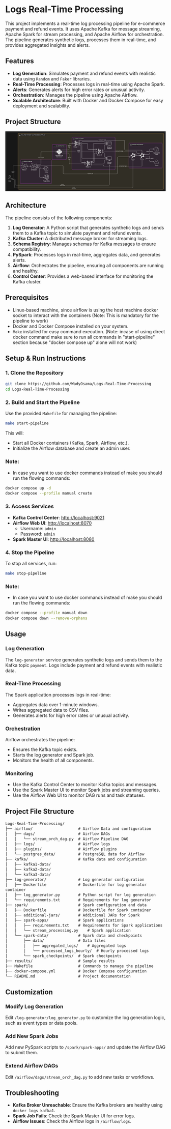 # Logs Real-Time Processing

This project implements a real-time log processing pipeline for e-commerce payment and refund events. It uses Apache Kafka for message streaming, Apache Spark for stream processing, and Apache Airflow for orchestration. The pipeline generates synthetic logs, processes them in real-time, and provides aggregated insights and alerts.

## Features

- **Log Generation**: Simulates payment and refund events with realistic data using `Random` and `Faker` libraries.
- **Real-Time Processing**: Processes logs in real-time using Apache Spark.
- **Alerts**: Generates alerts for high error rates or unusual activity.
- **Orchestration**: Manages the pipeline using Apache Airflow.
- **Scalable Architecture**: Built with Docker and Docker Compose for easy deployment and scalability.


## Project Structure
![Project Diagram](Project_Diagram.png)


## Architecture

The pipeline consists of the following components:

1. **Log Generator**: A Python script that generates synthetic logs and sends them to a Kafka topic to simulate payment and refund events.
2. **Kafka Cluster**: A distributed message broker for streaming logs.
3. **Schema Registry**: Manages schemas for Kafka messages to ensure compatibility.
4. **PySpark**: Processes logs in real-time, aggregates data, and generates alerts.
5. **Airflow**: Orchestrates the pipeline, ensuring all components are running and healthy.
6. **Control Center**: Provides a web-based interface for monitoring the Kafka cluster.

## Prerequisites

- Linux-based machine, since airflow is using the host machine docker socket to interact with the containers (Note: This is mandatory for the pipeline to work)
- Docker and Docker Compose installed on your system.
- `Make` installed for easy command execution. (Note: incase of using direct docker command make sure to run all commands in "start-pipeline" section because "docker compose up" alone will not work)

## Setup & Run Instructions

### 1. Clone the Repository

```bash
git clone https://github.com/WadyOsama/Logs-Real-Time-Processing
cd Logs-Real-Time-Processing
```

### 2. Build and Start the Pipeline

Use the provided `Makefile` for managing the pipeline:

```bash
make start-pipeline
```

This will:
- Start all Docker containers (Kafka, Spark, Airflow, etc.).
- Initialize the Airflow database and create an admin user.

### Note:
- In case you want to use docker commands instead of make you should run the flowing commands:
```bash
docker compose up -d
docker compose --profile manual create
``` 

### 3. Access Services

- **Kafka Control Center**: [http://localhost:9021](http://localhost:9021)
- **Airflow Web UI**: [http://localhost:8070](http://localhost:8070)
  - Username: `admin`
  - Password: `admin`
- **Spark Master UI**: [http://localhost:8080](http://localhost:8080)

### 4. Stop the Pipeline

To stop all services, run:

```bash
make stop-pipeline
```

### Note:
- In case you want to use docker commands instead of make you should run the flowing commands:
```bash
docker compose --profile manual down
docker compose down --remove-orphans
```

## Usage

### Log Generation

The `log-generator` service generates synthetic logs and sends them to the Kafka topic `payment`. Logs include payment and refund events with realistic data.

### Real-Time Processing

The Spark application processes logs in real-time:
- Aggregates data over 1-minute windows.
- Writes aggregated data to CSV files.
- Generates alerts for high error rates or unusual activity.

### Orchestration

Airflow orchestrates the pipeline:
- Ensures the Kafka topic exists.
- Starts the log generator and Spark job.
- Monitors the health of all components.

### Monitoring

- Use the Kafka Control Center to monitor Kafka topics and messages.
- Use the Spark Master UI to monitor Spark jobs and streaming queries.
- Use the Airflow Web UI to monitor DAG runs and task statuses.

## Project File Structure

```
Logs-Real-Time-Processing/
├── airflow/                    # Airflow Data and configuration
│   ├── dags/                   # Airflow DAGs
│   │   └── stream_orch_dag.py  # Airflow Pipeline DAG
│   ├── logs/                   # Airflow logs
│   ├── plugins/                # Airflow plugins
│   └── postgres_data/          # PostgreSQL data for Airflow
├── kafka/                      # Kafka data and configuration
│   ├── kafka1-data/
│   ├── kafka2-data/
│   └── kafka3-data/
├── log-generator/              # Log generator configuration
│   ├── Dockerfile              # Dockerfile for log generator container
│   ├── log_generator.py        # Python script for log generation
│   └── requirements.txt        # Requirements for log generator
├── spark/                      # Spark configuration and data
│   ├── Dockerfile              # Dockerfile for Spark container
│   ├── additional-jars/        # Additional JARs for Spark
│   ├── spark-apps/             # Spark applications
│   │   ├── requirements.txt    # Requirements for Spark applications
│   │   └── stream_processing.py    # Spark application
│   └── spark-data/             # Spark data and checkpoints
│       ├── data/               # Data files
│       │   ├── aggregated_logs/    # Aggregated logs
│       │   └── processed_logs_hourly/  # Hourly processed logs
│       └── spark_checkpoints/  # Spark checkpoints
├── results/                    # Sample results
├── Makefile                    # Commands to manage the pipeline
├── docker-compose.yml          # Docker Compose configuration
└── README.md                   # Project documentation
```

## Customization

### Modify Log Generation

Edit `/log-generator/log_generator.py` to customize the log generation logic, such as event types or data pools.

### Add New Spark Jobs

Add new PySpark scripts to `/spark/spark-apps/` and update the Airflow DAG to submit them.

### Extend Airflow DAGs

Edit `/airflow/dags/stream_orch_dag.py` to add new tasks or workflows.

## Troubleshooting

- **Kafka Broker Unreachable**: Ensure the Kafka brokers are healthy using `docker logs kafka1`.
- **Spark Job Fails**: Check the Spark Master UI for error logs.
- **Airflow Issues**: Check the Airflow logs in `/airflow/logs`.